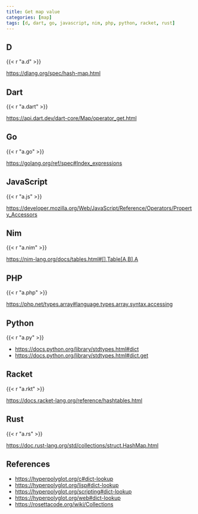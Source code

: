 ```yaml
---
title: Get map value
categories: [map]
tags: [d, dart, go, javascript, nim, php, python, racket, rust]
---
```


## D

{{< r "a.d" >}}

<https://dlang.org/spec/hash-map.html>

## Dart

{{< r "a.dart" >}}

<https://api.dart.dev/dart-core/Map/operator_get.html>

## Go

{{< r "a.go" >}}

<https://golang.org/ref/spec#Index_expressions>

## JavaScript

{{< r "a.js" >}}

<https://developer.mozilla.org/Web/JavaScript/Reference/Operators/Property_Accessors>

## Nim

{{< r "a.nim" >}}

<https://nim-lang.org/docs/tables.html#[],Table[A,B],A>

## PHP

{{< r "a.php" >}}

<https://php.net/types.array#language.types.array.syntax.accessing>

## Python

{{< r "a.py" >}}

- <https://docs.python.org/library/stdtypes.html#dict>
- <https://docs.python.org/library/stdtypes.html#dict.get>

## Racket

{{< r "a.rkt" >}}

<https://docs.racket-lang.org/reference/hashtables.html>

## Rust

{{< r "a.rs" >}}

<https://doc.rust-lang.org/std/collections/struct.HashMap.html>

## References

- <https://hyperpolyglot.org/c#dict-lookup>
- <https://hyperpolyglot.org/lisp#dict-lookup>
- <https://hyperpolyglot.org/scripting#dict-lookup>
- <https://hyperpolyglot.org/web#dict-lookup>
- <https://rosettacode.org/wiki/Collections>

